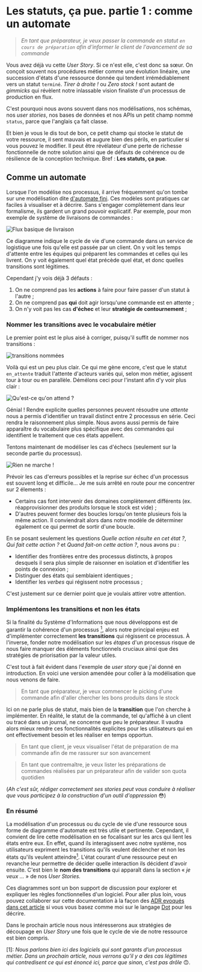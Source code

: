 Les statuts, ça pue. partie 1 : comme un automate
=================================================

> _En tant que préparateur, je veux passer la commande en statut `en cours de préparation` afin d'informer_
> _le client de l'avancement de sa commande_

Vous avez déjà vu cette _User Story_. Si ce n'est elle, c'est donc sa sœur. On conçoit souvent nos procédures
métier comme une évolution linéaire, une succession d'états d'une ressource donnée qui tendent irrémédiablement
vers un statut `terminé`. _Tirer à droite !_ ou _Zero stock !_ sont autant de _gimmicks_ qui révèlent notre
inlassable vision finaliste d'un processus de production en flux.

C'est pourquoi nous avons souvent dans nos modélisations, nos schémas, nos _user stories_, nos bases de données et
nos APIs un petit champ nommé `status`, parce que l'anglais ça fait classe.

Et bien je vous le dis tout de bon, ce petit champ qui stocke le statut de votre ressource, il sent mauvais
et augure bien des périls, en particulier si vous pouvez le modifier.
Il peut être révélateur d'une perte de richesse fonctionnelle de notre solution ainsi que de défauts de cohérence
ou de résilience de la conception technique. Bref : **Les statuts, ça pue**.

Comme un automate
------------------

Lorsque l'on modélise nos processus, il arrive fréquemment qu'on tombe sur une modélisation
dite [d'automate fini](https://fr.wikipedia.org/wiki/Automate_fini). Ces modèles sont pratiques car faciles à visualiser
et à décrire. Sans s'engager complètement dans leur formalisme, ils gardent un grand pouvoir explicatif.
Par exemple, pour mon exemple de système de livraisons de commandes :

![Flux basique de livraison](./base.png)

Ce diagramme indique le cycle de vie d'une commande dans un service de logistique une fois qu'elle est passée par un client.
On y voit les temps d'attente entre les équipes qui préparent les commandes et celles qui les livrent. On y voit également
quel état précède quel état, et donc quelles transitions sont légitimes.

Cependant j'y vois déjà 3 défauts :

1. On ne comprend pas les **actions** à faire pour faire passer d'un statut à l'autre ;
2. On ne comprend pas **qui** doit agir lorsqu'une commande est en attente ;
3. On n'y voit pas les cas **d'échec** et leur **stratégie de contournement** ;

### Nommer les transitions avec le vocabulaire métier

Le premier point est le plus aisé à corriger, puisqu'il suffit de nommer nos transitions :

![transitions nommées](./named.png)

Voilà qui est un peu plus clair. Ce qui me gène encore, c'est que le statut `en_attente` traduit l'attente d'acteurs
variés qui, selon mon métier, agissent tour à tour ou en parallèle. Démélons ceci pour l'instant afin d'y voir plus clair :

![Qu'est-ce qu'on attend ?](./waiting.png)

Génial ! Rendre explicite quelles personnes peuvent résoudre une _attente_ nous a permis d'identifier un travail distinct
entre 2 processus en série. Ceci rendra le raisonnement plus simple. Nous avons aussi permis de faire apparaître du
vocabulaire plus spécifique avec des commandes qui identifient le traitement que ces états appellent.

Tentons maintenant de modéliser les cas d'échecs (seulement sur la seconde partie du processus).

![Rien ne marche !](./errors.png)

Prévoir les cas d'erreurs possibles et la reprise sur échec d'un processus est souvent long et difficile…
Je me suis arrêté en route pour me concentrer sur 2 élements :

+ Certains cas font intervenir des domaines complètement différents (ex. réapprovisionner des produits lorsque le stock est vide) ;
+ D'autres peuvent former des boucles lorsqu'on tente plusieurs fois la même action. Il conviendrait alors dans notre modèle
  de déterminer également ce qui permet de sortir d'une boucle.

En se posant seulement les questions _Quelle action résulte en cet état ?_, _Qui fait cette action ?_ et _Quand fait-on cette action ?_,
nous avons pu :

+ Identifier des frontières entre des processus distincts, à propos desquels il sera plus simple de raisonner en
  isolation et d'identifier les points de connexion ;
+ Distinguer des états qui semblaient identiques ;
+ Identifier les _verbes_ qui régissent notre processus ;

C'est justement sur ce dernier point que je voulais attirer votre attention.

### Implémentons les transitions et non les états

Si la finalité du Système d'Informations que nous développons est de garantir la cohérence d'un processus [<sup>1</sup>](#note-1),
alors notre principal enjeu est d'implémenter correctement **les transitions** qui régissent ce processus. À l'inverse,
fonder notre modélisation sur les _étapes_ d'un processus risque de nous faire manquer des éléments fonctionnels cruciaux
ainsi que des stratégies de priorisation par la valeur utiles.

C'est tout à fait évident dans l'exemple de _user story_ que j'ai donné en introduction. En voici une version amendée
pour coller à la modélisation que nous venons de faire.

> En tant que préparateur, je veux commencer le picking d'une commande
> afin d'aller chercher les bons produits dans le stock

Ici on ne parle plus de statut, mais bien de la **transition** que l'on cherche à implémenter. En réalité, le statut
de la commande, tel qu'affiché à un client ou tracé dans un journal, ne concerne que peu le préparateur. Il vaudra alors
mieux rendre ces fonctionnalités explicites pour les utilisateurs qui en ont effectivement besoin et les réaliser en
temps opportun.


> En tant que client, je veux visualiser l'état de préparation de ma commande afin de me rassurer sur son avancement

> En tant que contremaître, je veux lister les préparations de commandes réalisées par un préparateur afin de valider son
> quota quotidien

(_Ah c'est sûr, rédiger correctement ses stories peut vous conduire à réaliser que vous participez à la construction
d'un outil d'oppression_ 😳)

### En résumé

La modélisation d'un processus ou du cycle de vie d'une ressource sous forme de diagramme d'automate est
très utile et pertinente. Cependant, il convient de lire cette modélisation en se focalisant sur les arcs qui lient
les états entre eux. En effet, quand ils interagissent avec notre système, nos utilisateurs expriment les transitions qu'ils veulent
déclencher et non les états qu'ils veulent atteindre[<sup>1</sup>](#note-1). L'état courant d'une ressource peut en revanche leur permettre de décider
quelle interaction ils décident d'avoir ensuite. C'est bien le **nom des transitions** qui apparaît dans la section « _je veux …_ »
de nos _User Stories._

Ces diagrammes sont un bon support de discussion pour explorer et expliquer les règles fonctionnelles d'un logiciel. Pour
aller plus loin, vous pouvez collaborer sur cette documentation à la façon
des [ADR evoqués dans cet article](https://blog.octo.com/larchitecte-et-git-une-fusion-de-raison/) si vous vous basez comme
moi sur le langage [Dot](https://graphviz.org/Gallery/directed/fsm.html) pour les décrire.

Dans le prochain article nous nous intéresserons aux stratégies de découpage en _User Story_ une fois que le cycle de vie
de notre ressource est bien compris.

<a name="note-1">[1]: </a> _Nous parlons bien ici des logiciels qui sont garants d'un processus métier. Dans un prochain
article, nous verrons qu'il y a des cas légitimes qui contredisent ce qui est énoncé ici, parce que sinon, c'est pas drôle_ 🙃.
